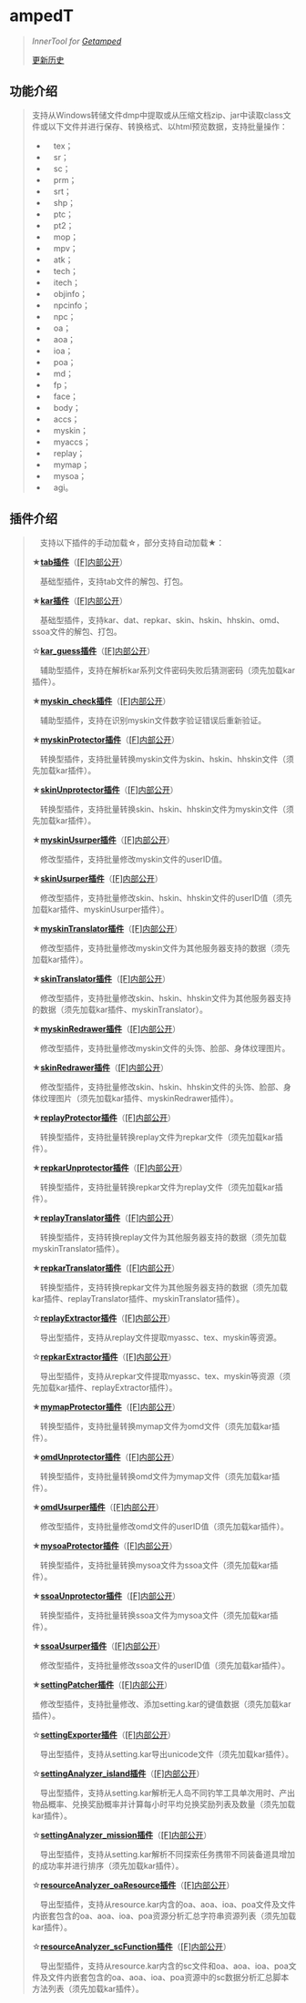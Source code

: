 # ampedT
>*InnerTool for [Getamped](http://bfo.sdo.com/)*
>
>[更新历史](WHATSNEW.md)
## 功能介绍
>支持从Windows转储文件dmp中提取或从压缩文档zip、jar中读取class文件或以下文件并进行保存、转换格式、以html预览数据，支持批量操作：
>
>* 　tex；
>* 　sr；
>* 　sc；
>* 　prm；
>* 　srt；
>* 　shp；
>* 　ptc；
>* 　pt2；
>* 　mop；
>* 　mpv；
>* 　atk；
>* 　tech；
>* 　itech；
>* 　objinfo；
>* 　npcinfo；
>* 　npc；
>* 　oa；
>* 　aoa；
>* 　ioa；
>* 　poa；
>* 　md；
>* 　fp；
>* 　face；
>* 　body；
>* 　accs；
>* 　myskin；
>* 　myaccs；
>* 　replay；
>* 　mymap；
>* 　mysoa；
>* 　agi。
>
## 插件介绍
>　支持以下插件的手动加载☆，部分支持自动加载★：
>
>★[**tab插件**](https://www.bilibili.com/read/cv17416453)（[[F]内部公开](http://t.fenchuan8.com/wurus1hr)）
>
>　基础型插件，支持tab文件的解包、打包。
>
>★[**kar插件**](https://www.bilibili.com/read/cv17416453)（[[F]内部公开](http://t.fenchuan8.com/T1U2K3Sf)）
>
>　基础型插件，支持kar、dat、repkar、skin、hskin、hhskin、omd、ssoa文件的解包、打包。
>
>☆[**kar_guess插件**](https://www.bilibili.com/read/cv20602933)（[[F]内部公开](http://t.fenchuan8.com/xWyzV3XN)）
>
>　辅助型插件，支持在解析kar系列文件密码失败后猜测密码（须先加载kar插件）。
>
>★[**myskin_check插件**](https://www.bilibili.com/read/cv20636645)（[[F]内部公开](http://t.fenchuan8.com/3sd1B2pf)）
>
>　辅助型插件，支持在识别myskin文件数字验证错误后重新验证。
>
>★[**myskinProtector插件**](https://www.bilibili.com/read/cv17865646)（[[F]内部公开](http://t.fenchuan8.com/qLqq12RF)）
>
>　转换型插件，支持批量转换myskin文件为skin、hskin、hhskin文件（须先加载kar插件）。
>
>★[**skinUnprotector插件**](https://www.bilibili.com/read/cv20051529)（[[F]内部公开](http://t.fenchuan8.com/vdByG182)）
>
>　转换型插件，支持批量转换skin、hskin、hhskin文件为myskin文件（须先加载kar插件）。
>
>★[**myskinUsurper插件**](https://www.bilibili.com/read/cv20889718)（[[F]内部公开](http://t.fenchuan8.com/GPUJY1xr)）
>
>　修改型插件，支持批量修改myskin文件的userID值。
>
>★[**skinUsurper插件**](https://www.bilibili.com/read/cv17865446)（[[F]内部公开](http://t.fenchuan8.com/GPUJY1xr)）
>
>　修改型插件，支持批量修改skin、hskin、hhskin文件的userID值（须先加载kar插件、myskinUsurper插件）。
>
>★[**myskinTranslator插件**](https://www.bilibili.com/read/cv20890895)（[[F]内部公开](http://t.fenchuan8.com/Jfqwd2KT)）
>
>　修改型插件，支持批量修改myskin文件为其他服务器支持的数据（须先加载kar插件）。
>
>★[**skinTranslator插件**](https://www.bilibili.com/read/cv18082144)（[[F]内部公开](http://t.fenchuan8.com/Jfqwd2KT)）
>
>　修改型插件，支持批量修改skin、hskin、hhskin文件为其他服务器支持的数据（须先加载kar插件、myskinTranslator）。
>
>★[**myskinRedrawer插件**](https://www.bilibili.com/read/cv20998907)（[[F]内部公开](http://t.fenchuan8.com/9jBfALa)）
>
>　修改型插件，支持批量修改myskin文件的头饰、脸部、身体纹理图片。
>
>★[**skinRedrawer插件**](https://www.bilibili.com/read/cv20998994)（[[F]内部公开](http://t.fenchuan8.com/9jBfALa)）
>
>　修改型插件，支持批量修改skin、hskin、hhskin文件的头饰、脸部、身体纹理图片（须先加载kar插件、myskinRedrawer插件）。
>
>★[**replayProtector插件**](https://www.bilibili.com/read/cv)（[[F]内部公开](http://t.fenchuan8.com/xy4fg4wc)）
>
>　转换型插件，支持批量转换replay文件为repkar文件（须先加载kar插件）。
>
>★[**repkarUnprotector插件**](https://www.bilibili.com/read/cv)（[[F]内部公开](http://t.fenchuan8.com/WsLup1rW)）
>
>　转换型插件，支持批量转换repkar文件为replay文件（须先加载kar插件）。
>
>★[**replayTranslator插件**](https://www.bilibili.com/read/cv)（[[F]内部公开](http://t.fenchuan8.com/zTcaY1Va)）
>
>　转换型插件，支持转换replay文件为其他服务器支持的数据（须先加载myskinTranslator插件）。
>
>★[**repkarTranslator插件**](https://www.bilibili.com/read/cv)（[[F]内部公开](http://t.fenchuan8.com/zTcaY1Va)）
>
>　转换型插件，支持转换repkar文件为其他服务器支持的数据（须先加载kar插件、replayTranslator插件、myskinTranslator插件）。
>
>☆[**replayExtractor插件**](https://www.bilibili.com/read/cv)（[[F]内部公开](http://t.fenchuan8.com/lexcp1XG)）
>
>　导出型插件，支持从replay文件提取myassc、tex、myskin等资源。
>
>☆[**repkarExtractor插件**](https://www.bilibili.com/read/cv)（[[F]内部公开](http://t.fenchuan8.com/lexcp1XG)）
>
>　导出型插件，支持从repkar文件提取myassc、tex、myskin等资源（须先加载kar插件、replayExtractor插件）。
>
>★[**mymapProtector插件**](https://www.bilibili.com/read/cv20898754)（[[F]内部公开](http://t.fenchuan8.com/25l3w3l0)）
>
>　转换型插件，支持批量转换mymap文件为omd文件（须先加载kar插件）。
>
>★[**omdUnprotector插件**](https://www.bilibili.com/read/cv20891585)（[[F]内部公开](http://t.fenchuan8.com/i2reQpJ)）
>
>　转换型插件，支持批量转换omd文件为mymap文件（须先加载kar插件）。
>
>★[**omdUsurper插件**](https://www.bilibili.com/read/cv20998480)（[[F]内部公开](http://t.fenchuan8.com/VdW8F2GS)）
>
>　修改型插件，支持批量修改omd文件的userID值（须先加载kar插件）。
>
>★[**mysoaProtector插件**](https://www.bilibili.com/read/cv20898839)（[[F]内部公开](http://t.fenchuan8.com/t3cPjrw)）
>
>　转换型插件，支持批量转换mysoa文件为ssoa文件（须先加载kar插件）。
>
>★[**ssoaUnprotector插件**](https://www.bilibili.com/read/cv20891588)（[[F]内部公开](http://t.fenchuan8.com/meyTtul)）
>
>　转换型插件，支持批量转换ssoa文件为mysoa文件（须先加载kar插件）。
>
>★[**ssoaUsurper插件**](https://www.bilibili.com/read/cv20998587)（[[F]内部公开](http://t.fenchuan8.com/N46Vj2sn)）
>
>　修改型插件，支持批量修改ssoa文件的userID值（须先加载kar插件）。
>
>★[**settingPatcher插件**](https://www.bilibili.com/read/cv17799215)（[[F]内部公开](http://t.fenchuan8.com/duoPa3Mn)）
>
>　修改型插件，支持批量修改、添加setting.kar的键值数据（须先加载kar插件）。
>
>☆[**settingExporter插件**](https://www.bilibili.com/read/cv17863811)（[[F]内部公开](http://t.fenchuan8.com/YViAW3Oz)）
>
>　导出型插件，支持从setting.kar导出unicode文件（须先加载kar插件）。
>
>☆[**settingAnalyzer_island插件**](https://www.bilibili.com/read/cv)（[[F]内部公开](http://t.fenchuan8.com/g8vBS11r)）
>
>　导出型插件，支持从setting.kar解析无人岛不同钓竿工具单次用时、产出物品概率、兑换奖励概率并计算每小时平均兑换奖励列表及数量（须先加载kar插件）。
>
>☆[**settingAnalyzer_mission插件**](https://www.bilibili.com/read/cv19552864)（[[F]内部公开](http://t.fenchuan8.com/M3ktH3Cq)）
>
>　导出型插件，支持从setting.kar解析不同探索任务携带不同装备道具增加的成功率并进行排序（须先加载kar插件）。
>
>☆[**resourceAnalyzer_oaResource插件**](https://www.bilibili.com/read/cv19552864)（[[F]内部公开](http://t.fenchuan8.com/2s1Nb4p0)）
>
>　导出型插件，支持从resource.kar内含的oa、aoa、ioa、poa文件及文件内嵌套包含的oa、aoa、ioa、poa资源分析汇总字符串资源列表（须先加载kar插件）。
>
>☆[**resourceAnalyzer_scFunction插件**](https://www.bilibili.com/read/cv21432832)（[[F]内部公开](http://t.fenchuan8.com/Dt6QT2PA)）
>
>　导出型插件，支持从resource.kar内含的sc文件和oa、aoa、ioa、poa文件及文件内嵌套包含的oa、aoa、ioa、poa资源中的sc数据分析汇总脚本方法列表（须先加载kar插件）。
>

